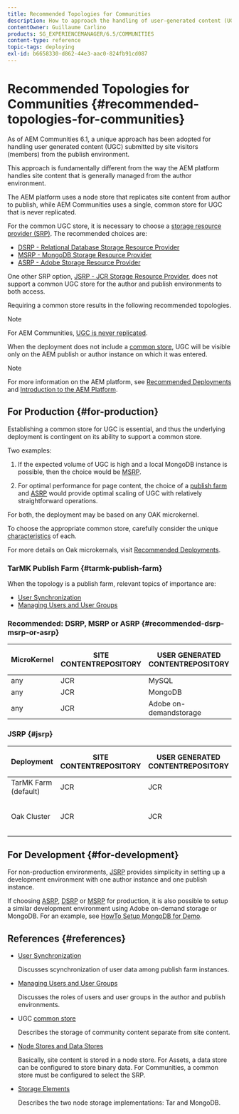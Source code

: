 ```yaml
---
title: Recommended Topologies for Communities
description: How to approach the handling of user-generated content (UGC)
contentOwner: Guillaume Carlino
products: SG_EXPERIENCEMANAGER/6.5/COMMUNITIES
content-type: reference
topic-tags: deploying
exl-id: b6658330-d862-44e3-aac0-824fb91cd087
---
```

# Recommended Topologies for Communities {#recommended-topologies-for-communities}

As of AEM Communities 6.1, a unique approach has been adopted for handling user generated content (UGC) submitted by site visitors (members) from the publish environment.

This approach is fundamentally different from the way the AEM platform handles site content that is generally managed from the author environment.

The AEM platform uses a node store that replicates site content from author to publish, while AEM Communities uses a single, common store for UGC that is never replicated.

For the common UGC store, it is necessary to choose a [storage resource provider (SRP)](working-with-srp.md). The recommended choices are:

* [DSRP - Relational Database Storage Resource Provider](dsrp.md)
* [MSRP - MongoDB Storage Resource Provider](msrp.md)
* [ASRP - Adobe Storage Resource Provider](asrp.md)

One other SRP option, [JSRP - JCR Storage Resource Provider](jsrp.md), does not support a common UGC store for the author and publish environments to both access.

Requiring a common store results in the following recommended topologies.

>[!NOTE]
>
>For AEM Communities, [UGC is never replicated](working-with-srp.md#ugc-never-replicated).
>
>When the deployment does not include a [common store](working-with-srp.md), UGC will be visible only on the AEM publish or author instance on which it was entered.
>

>[!NOTE]
>
>For more information on the AEM platform, see [Recommended Deployments](../../help/sites-deploying/recommended-deploys.md) and [Introduction to the AEM Platform](../../help/sites-deploying/data-store-config.md).

## For Production {#for-production}

Establishing a common store for UGC is essential, and thus the underlying deployment is contingent on its ability to support a common store.

Two examples:

1. If the expected volume of UGC is high and a local MongoDB instance is possible, then the choice would be [MSRP](msrp.md).

1. For optimal performance for page content, the choice of a [publish farm](../../help/sites-deploying/recommended-deploys.md#tarmk-farm) and [ASRP](asrp.md) would provide optimal scaling of UGC with relatively straightforward operations.

For both, the deployment may be based on any OAK microkernel.

To choose the appropriate common store, carefully consider the unique [characteristics](working-with-srp.md#characteristics-of-srp-options) of each.

For more details on Oak microkernals, visit [Recommended Deployments](../../help/sites-deploying/recommended-deploys.md).

### TarMK Publish Farm {#tarmk-publish-farm}

When the topology is a publish farm, relevant topics of importance are:

* [User Synchronization](sync.md)
* [Managing Users and User Groups](users.md)

### Recommended: DSRP, MSRP or ASRP {#recommended-dsrp-msrp-or-asrp}

| MicroKernel | SITE CONTENTREPOSITORY | USER GENERATED CONTENTREPOSITORY | STORAGE RESOURCE PROVIDER | COMMON STORE  |
|-------------|------------------------|----------------------------------|---------------------------|---------------|
| any         | JCR                    | MySQL                            | DSRP                      | Yes           |
| any         | JCR                    | MongoDB                          | MSRP                      | Yes           |
| any         | JCR                    | Adobe on-demandstorage           | ASRP                      | Yes           |

### JSRP {#jsrp}


| Deployment           | SITE CONTENTREPOSITORY | USER GENERATED CONTENTREPOSITORY | STORAGE RESOURCE PROVIDER | COMMON STORE                    |
|----------------------|------------------------|----------------------------------|---------------------------|---------------------------------|
| TarMK Farm (default) | JCR                    | JCR                              | JSRP                      | No                              |
| Oak Cluster          | JCR                    | JCR                              | JSRP                      | Yesfor publish environment only |

## For Development {#for-development}

For non-production environments, [JSRP](jsrp.md) provides simplicity in setting up a development environment with one author instance and one publish instance.

If choosing [ASRP](asrp.md), [DSRP](dsrp.md) or [MSRP](msrp.md) for production, it is also possible to setup a similar development environment using Adobe on-demand storage or MongoDB. For an example, see [HowTo Setup MongoDB for Demo](demo-mongo.md).

## References {#references}

* [User Synchronization](sync.md)

  Discusses scynchronization of user data among publish farm instances.

* [Managing Users and User Groups](users.md)

  Discusses the roles of users and user groups in the author and publish environments.

* UGC [common store](working-with-srp.md)

  Describes the storage of community content separate from site content.

* [Node Stores and Data Stores](../../help/sites-deploying/data-store-config.md)

  Basically, site content is stored in a node store. For Assets, a data store can be configured to store binary data. For Communities, a common store must be configured to select the SRP.

* [Storage Elements](../../help/sites-deploying/storage-elements-in-aem-6.md)

  Describes the two node storage implementations: Tar and MongoDB.
